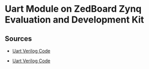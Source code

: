 # Uart Module on ZedBoard Zynq Evaluation and Development Kit

## Sources

- [Uart Verilog Code](https://dkeemin.com/uart-module-testbench-verilog%eb%a1%9c-%eb%8b%a4%eb%a4%84%eb%b3%b4%ea%b8%b0/)

- [Uart Verilog Code](https://m.blog.naver.com/tlsrka649/222065404652)
